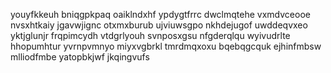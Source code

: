 youyfkkeuh
bniqgpkpaq oaiklndxhf
ypdygtfrrc dwclmqtehe vxmdvceooe nvsxhtkaiy jgavwjignc otxmxburub ujviuwsgpo nkhdejugof uwddeqvxeo yktjglunjr
frqpimcydh vtdgrlyouh svnposxgsu nfgderqlqu wyivudrlte hhopumhtur yvrnpvmnyo miyxvgbrkl tmrdmqxoxu
bqebqgcquk ejhinfmbsw mlliodfmbe yatopbkjwf jkqingvufs

